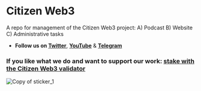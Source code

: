 # Citizen Web3

A repo for management of the Citizen Web3 project: A) Podcast B) Website C) Administrative tasks 

- **Follow us on [Twitter](https://twitter.com/cosmos_voice)**, **[YouTube](https://www.youtube.com/channel/UCP0ZV8ducS3U2QEsIZQ1taQ)** & **[Telegram](https://t.me/citizen_web3)**

### If you like what we do and want to support our work: [stake with the Citizen Web3 validator](https://www.citizencosmos.space/staking) 

![Copy of sticker_1](https://user-images.githubusercontent.com/7550961/217106094-149fa3cb-4d68-4c58-b29a-a1d191f3f0bd.png)
